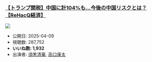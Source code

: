 ### [【トランプ関税】中国に計104%も…今後の中国リスクとは？【ReHacQ経済】](https://www.youtube.com/watch?v=U4ArlC5drBE)
[![](https://img.youtube.com/vi/U4ArlC5drBE/sddefault.jpg)](https://www.youtube.com/watch?v=U4ArlC5drBE)
-   公開日: 2025-04-09
-   視聴数: 287,752
-   **いいね数: 1,932**
-   出演者: [須黒清華](/rehacq_fan/people/須黒清華 "wikilink"), [高口康太](/rehacq_fan/people/高口康太 "wikilink")
